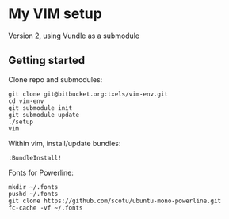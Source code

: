 # My VIM setup

Version 2, using Vundle as a submodule

## Getting started

Clone repo and submodules:

```
git clone git@bitbucket.org:txels/vim-env.git
cd vim-env
git submodule init
git submodule update
./setup
vim
```

Within vim, install/update bundles:

```
:BundleInstall!
```

Fonts for Powerline:

```
mkdir ~/.fonts
pushd ~/.fonts
git clone https://github.com/scotu/ubuntu-mono-powerline.git
fc-cache -vf ~/.fonts
```
